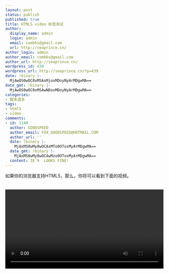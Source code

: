 ```yaml
---
layout: post
status: publish
published: true
title: HTML5 video 标签测试
author:
  display_name: admin
  login: admin
  email: combbs@gmail.com
  url: http://seaprince.cn/
author_login: admin
author_email: combbs@gmail.com
author_url: http://seaprince.cn/
wordpress_id: 439
wordpress_url: http://seaprince.cn/?p=439
date: !binary |-
  MjAwOS0wOC0xMSAxMjoxMDoyNyArMDgwMA==
date_gmt: !binary |-
  MjAwOS0wOC0xMSAwNDoxMDoyNyArMDgwMA==
categories:
- 脚本语言
tags:
- html5
- video
comments:
- id: 1140
  author: GOODSPEED
  author_email: FOX_GOODSPEED@HOTMAIL.COM
  author_url: ''
  date: !binary |-
    MjAxMS0wMy0wOCAxMTo0OToxMyArMDgwMA==
  date_gmt: !binary |-
    MjAxMS0wMy0wOCAwMzo0OToxMyArMDgwMA==
  content: IE 9  LOOKS FINE!
---
```

<p>如果你的浏览器支持HTML5，那么，你将可以看到下面的视频。<br />
<br &#47;><br />
<video width="500" controls><source src="http:&#47;&#47;videos.mozilla.org&#47;serv&#47;blizzard&#47;35days&#47;face-detection&#47;face-off-480.ogv" type="video&#47;ogg"&#47;><source src="http:&#47;&#47;videos.mozilla.org&#47;serv&#47;blizzard&#47;35days&#47;face-detection&#47;face-off-480.mp4" type="video&#47;mp4"&#47;><embed src="http:&#47;&#47;blip.tv&#47;play&#47;AYGLhG2U8hw" type="application&#47;x-shockwave-flash" width="500" height="394" allowscriptaccess="always" allowfullscreen="true"><&#47;embed><&#47;video><br />
<br &#47;><br />
如果看不到&hellip;&hellip;下载一个firefox3.5最新版吧。</p>
